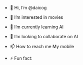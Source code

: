 - 👋 Hi, I’m @daicog
- 👀 I’m interested in movies
- 🌱 I’m currently learning AI
- 💞️ I’m looking to collaborate on AI
- 📫 How to reach me My mobile

- ⚡ Fun fact:

<!---
daicog/daicog is a ✨ special ✨ repository because its `README.md` (this file) appears on your GitHub profile.
You can click the Preview link to take a look at your changes.
--->
